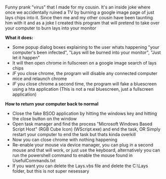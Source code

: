 Funny prank "virus" that I made for my cousin.
It's an inside joke where once we accidentally ruined a TV by burning a google image page of just lays chips into it.
Since then me and my other cousin have been taunting him with it and as a joke I created this program that will pretend to take over your computer to burn lays into your monitor

**What it does:**
- Some popup dialog boxes explaining to the user whats happening "your computer's been infected", "Lays will be burned into your monitor", "Just let it happen"
- It will then open chrome in fullscreen on a google image search of lays chips
- *IF* you close chrome, the program will disable any connected computer mice and relaunch chrome
- *IF* you close chrome a second time, the program will fake a bluescreen using a hta application (This is not a real bluescreen, just a fullscreen application)

**How to return your computer back to normal**
- Close the fake BSOD application by hitting the windows key and hitting the close button on the window
- Open task manager and find the process "Microsoft Windows Based Script Host" (RGB Cube Icon) (WScript.exe) and end the task, OR Simply restart your computer to end the task but thats kinda overkill
- Now you can close chrome with nothing happening
- Re-enable your mouse via device manager, you can plug in a second mouse and that will work, or just use the keyboard, alternatively you can run the powershell command to enable the mouse found in UsefulCommands.txt
- If you want you can delete the Lays.vbs file and delete the C:\Lays folder, but this is not super nesessary
